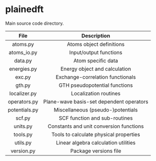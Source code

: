 # plainedft

Main source code directory.

| File            | Description |
| :-------------: | :---------: |
|        atoms.py | Atoms object definitions |
|     atoms_io.py | Input/output functions |
|         data.py | Atom specific data |
|     energies.py | Energy object and calculation |
|          exc.py | Exchange-correlation functionals |
|          gth.py | GTH pseudopotential functions |
|    localizer.py | Localization routines |
|    operators.py | Plane-wave basis-set dependent operators |
|   potentials.py | Miscellaneous (pseudo-)potentials |
|          scf.py | SCF function and sub-routines |
|        units.py | Constants and unit conversion functions |
|        tools.py | Tools to calculate physical properties |
|        utils.py | Linear algebra calculation utilities |
|      version.py | Package versions file |

